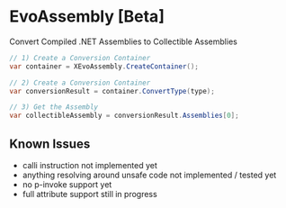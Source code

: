# EvoAssembly [Beta]
Convert Compiled .NET Assemblies to Collectible Assemblies

```csharp
// 1) Create a Conversion Container
var container = XEvoAssembly.CreateContainer();              

// 2) Create a Conversion Container
var conversionResult = container.ConvertType(type);

// 3) Get the Assembly
var collectibleAssembly = conversionResult.Assemblies[0];
```

## Known Issues

* calli instruction not implemented yet
* anything resolving around unsafe code not implemented / tested yet
* no p-invoke support yet
* full attribute support still in progress
